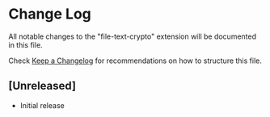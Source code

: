 # Change Log

All notable changes to the "file-text-crypto" extension will be documented in this file.

Check [Keep a Changelog](http://keepachangelog.com/) for recommendations on how to structure this file.

## [Unreleased]

- Initial release